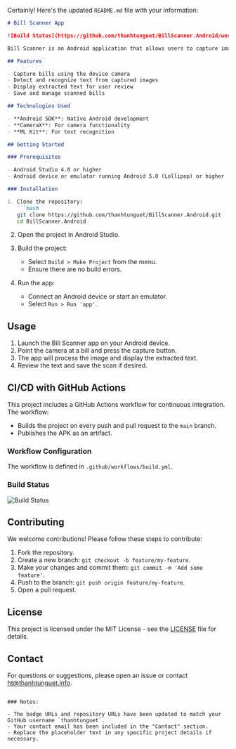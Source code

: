 Certainly! Here's the updated `README.md` file with your information:

```markdown
# Bill Scanner App

![Build Status](https://github.com/thanhtunguet/BillScanner.Android/workflows/Android%20CI/badge.svg)

Bill Scanner is an Android application that allows users to capture images of their bills and extract text from them using Optical Character Recognition (OCR) technology.

## Features

- Capture bills using the device camera
- Detect and recognize text from captured images
- Display extracted text for user review
- Save and manage scanned bills

## Technologies Used

- **Android SDK**: Native Android development
- **CameraX**: For camera functionality
- **ML Kit**: For text recognition

## Getting Started

### Prerequisites

- Android Studio 4.0 or higher
- Android device or emulator running Android 5.0 (Lollipop) or higher

### Installation

1. Clone the repository:
   ```bash
   git clone https://github.com/thanhtunguet/BillScanner.Android.git
   cd BillScanner.Android
   ```

2. Open the project in Android Studio.

3. Build the project:
    - Select `Build > Make Project` from the menu.
    - Ensure there are no build errors.

4. Run the app:
    - Connect an Android device or start an emulator.
    - Select `Run > Run 'app'`.

## Usage

1. Launch the Bill Scanner app on your Android device.
2. Point the camera at a bill and press the capture button.
3. The app will process the image and display the extracted text.
4. Review the text and save the scan if desired.

## CI/CD with GitHub Actions

This project includes a GitHub Actions workflow for continuous integration. The workflow:
- Builds the project on every push and pull request to the `main` branch.
- Publishes the APK as an artifact.

### Workflow Configuration

The workflow is defined in `.github/workflows/build.yml`.

### Build Status

![Build Status](https://github.com/thanhtunguet/BillScanner.Android/workflows/Android%20CI/badge.svg)

## Contributing

We welcome contributions! Please follow these steps to contribute:

1. Fork the repository.
2. Create a new branch: `git checkout -b feature/my-feature`.
3. Make your changes and commit them: `git commit -m 'Add some feature'`.
4. Push to the branch: `git push origin feature/my-feature`.
5. Open a pull request.

## License

This project is licensed under the MIT License - see the [LICENSE](LICENSE) file for details.

## Contact

For questions or suggestions, please open an issue or contact [ht@thanhtunguet.info](mailto:ht@thanhtunguet.info).
```

### Notes:

- The badge URLs and repository URLs have been updated to match your GitHub username `thanhtunguet`.
- Your contact email has been included in the "Contact" section.
- Replace the placeholder text in any specific project details if necessary.
